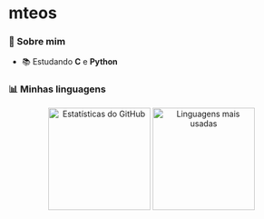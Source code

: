 # mteos
### 🧠 Sobre mim
- 📚 Estudando **C** e **Python**
  
### 📊 Minhas linguagens

<p align="center">
  <img 
       src="https://github-readme-stats.vercel.app/api?username=mteos&show_icons=true&theme=radical" 
       alt="Estatísticas do GitHub" height="180em"/>
  <img 
       src="https://github-readme-stats.vercel.app/api/top-langs/?username=mteos&layout=compact&theme=radical" 
       alt="Linguagens mais usadas" height="180em"/>
</p>
